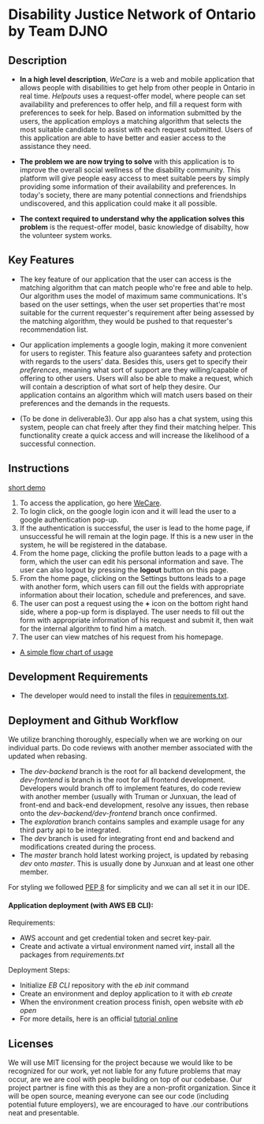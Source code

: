 # Disability Justice Network of Ontario by Team DJNO

## Description

- **In a high level description**, _WeCare_ is a web and mobile application that allows people with disabilities to get help from other people in Ontario in real time. _Helpouts_ uses a request-offer model, where people can set availability and preferences to offer help, and fill a request form with preferences to seek for help. Based on information submitted by the users, the application employs a matching algorithm that selects the most suitable candidate to assist with each request submitted. Users of this application are able to have better and easier access to the assistance they need.

* **The problem we are now trying to solve** with this application is to improve the overall social wellness of the disability community. This platform will give people easy access to meet suitable peers by simply providing some information of their availability and preferences. In today's society, there are many potential connections and friendships undiscovered, and this application could make it all possible.

* **The context required to understand why the application solves this problem** is the request-offer model, basic knowledge of disabilty, how the volunteer system works.

## Key Features

- The key feature of our application that the user can access is the matching algorithm that can match people who're free and able to help. Our algorithm uses the model of maximum same communications. It's based on the user settings, when the user set properties that're most suitable for the current requester's requirement after being assessed by the matching algorithm, they would be pushed to that requester's recommendation list.

- Our application implements a google login, making it more convenient for users to register. This feature also guarantees safety and protection with regards to the users’ data. Besides this, users get to specify their _preferences_, meaning what sort of support are they willing/capable of offering to other users. Users will also be able to make a request, which will contain a description of what sort of help they desire. Our application contains an algorithm which will match users based on their preferences and the demands in the requests.

- (To be done in deliverable3). Our app also has a chat system, using this system, people can chat freely after they find their matching helper. This functionality create a quick access and will increase the likelihood of a successful connection.

## Instructions

[short demo](https://streamable.com/7ckmq)

1. To access the application, go here [WeCare](http://WeCare.trumanhung.tech/index.html).
2. To login click, on the google login icon and it will lead the user to a google authentication pop-up.
3. If the authentication is successful, the user is lead to the home page, if unsuccessful he will remain at the login page. If this is a new user in the system, he will be registered in the database.
4. From the home page, clicking the profile button leads to a page with a form, which the user can edit his personal information and save. The user can also logout by pressing the **logout** button on this page.
5. From the home page, clicking on the Settings buttons leads to a page with another form, which users can fill out the fields with appropriate information about their location, schedule and preferences, and save.
6. The user can post a request using the **+** icon on the bottom right hand side, where a pop-up form is displayed. The user needs to fill out the form with appropriate information of his request and submit it, then wait for the internal algorithm to find him a match.
7. The user can view matches of his request from his homepage.

- [A simple flow chart of usage](https://drive.google.com/file/d/1hJMwSYwBMfhrg_YZIf8n2Rj9pvBhni62/view?fbclid)

## Development Requirements

- The developer would need to install the files in [requirements.txt](https://github.com/csc301-winter-2020/team-project-14-djno/blob/master/backend/requirements.txt).

## Deployment and Github Workflow

We utilize branching thoroughly, especially when we are working on our individual parts. Do code reviews with another member associated with the updated when rebasing.

- The _dev-backend_ branch is the root for all backend development, the _dev-frontend_ is branch is the root for all frontend development. Developers would branch off to implement features, do code review with another member (usually with Truman or Junxuan, the lead of front-end and back-end development, resolve any issues, then rebase onto the _dev-backend/dev-frontend_ branch once confirmed.
- The _exploration_ branch contains samples and example usage for any third party api to be integrated.
- The _dev_ branch is used for integrating front end and backend and modifications created during the process.
- The _master_ branch hold latest working project, is updated by rebasing _dev_ onto _master_. This is usually done by Junxuan and at least one other member.

For styling we followed [PEP 8](https://www.python.org/dev/peps/pep-0008/) for simplicity and we can all set it in our IDE.

#### Application deployment (with AWS EB CLI):

Requirements:

- AWS account and get credential token and secret key-pair.
- Create and activate a virtual environment named _virt_, install all the packages from _requirements.txt_

Deployment Steps:

- Initialize _EB CLI_ repository with the _eb init_ command
- Create an environment and deploy application to it with _eb create_
- When the environment creation process finish, open website with _eb open_
- For more details, here is an official [tutorial online](https://docs.aws.amazon.com/elasticbeanstalk/latest/dg/create-deploy-python-flask.html)

## Licenses

We will use MIT licensing for the project because we would like to be recognized for our work, yet not liable for any future problems that may occur, are we are cool with people building on top of our codebase. Our project partner is fine with this as they are a non-profit organization. Since it will be open source, meaning everyone can see our code (including potential future employers), we are encouraged to have .our contributions neat and presentable.
